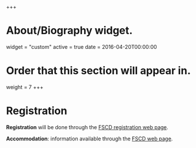 +++
# About/Biography widget.
widget = "custom"
active = true
date = 2016-04-20T00:00:00

# Order that this section will appear in.
weight = 7
+++
# Registration

**Registration** will be done through the [FSCD registration web page](http://easyconferences.eu/fscd2019/registration-2/).

**Accommodation**: information available through the [FSCD web page](http://easyconferences.eu/fscd2019/accommodation-2/).
